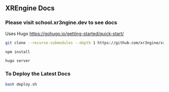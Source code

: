 ## XREngine Docs

### Please visit school.xr3ngine.dev to see docs

Uses Hugo
https://gohugo.io/getting-started/quick-start/ 

```bash
git clone --recurse-submodules --depth 1 https://github.com/xr3ngine/xr3ngine

npm install

hugo server
```


### To Deploy the Latest Docs
```bash
bash deploy.sh
```